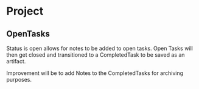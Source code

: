 # Project


## OpenTasks

Status is open allows for notes to be added to open tasks. 
Open Tasks will then get closed and transitioned to a CompletedTask to be saved as an artifact. 

Improvement will be to add Notes to the CompletedTasks for archiving purposes. 
